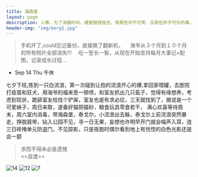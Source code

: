 ```yaml
---
title: 海森堡
layout: page
description: 人哪，为了消磨时间，硬是鼓唇摇舌，笑那些并不可笑、乐那些并不可乐的事，此外便一无所长。
header-img: "img/berg1.jpg"
---
```


> 手机坏了,could忘记备份，直接换了翻新机，
　海爷从３个月到１０个月的所有照片全部消失!!!
　吃一堑长一智，从现在开始坚持每月大事记+配图，记录成长过程...

* Sep 14 Thu 午休　　

七夕下班,拣到一只白流浪，第一次碰到让抱的流浪开心的爆,拿回家喂罐，去医院打疫苗和狂犬，用海爷的福来恩一顿喷，和室友抓出几只虱子，觉得有缘想养，考虑到现状，跪舔室友给找个铲屎，室友也是有求必应，三天就找到了，据说是一个可爱妹子，周日来取，遂备好猫厕猫砂，粮食玩具零食若干，
满心欢喜等待周末，周六室内消毒，带海森堡，泰戈尔，小流浪出去躲，泰戈尔上前流浪突然暴走，挣脱肩带，钻入公园不见，寻一日无果，妄想也许明早开门就会喵声入耳，连三日砖掩单元防盗门，不见踪影，只是夜跑时偶尔看到地上有恍惚的白色光影还是会一颤

> 求而不得未必是遗憾  
>                 <<自渡>>

![14](https://github.com/halukasama/imghosting/blob/master/berg/2017/9/14.JPG?raw=true)
![12](https://github.com/halukasama/imghosting/blob/master/berg/2017/9/12.JPG?raw=true)
![7](https://github.com/halukasama/imghosting/blob/master/berg/2017/9/7.jpg?raw=true)
